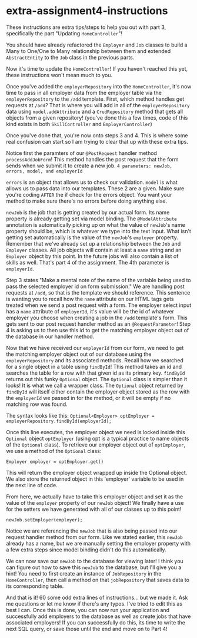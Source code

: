 # extra-assignment4-instructions

These instructions are extra tips/steps to help you out with part 3, 
specifically the part "Updating `HomeController`"!
 
You should have already refactored the `Employer` and `Job` classes to build a Many to One/One to Many
relationship between them and extended `AbstractEntity` to the `Job` class in the previous parts.

Now it's time to update the `HomeController`!
If you haven't reached this yet, these instructions won't mean much to you.

Once you've added the `employerRepository` into the `HomeController`, it's now time to pass in all
employer data from the employer table via the `employerRepository` to the `/add` template. First, which method
handles get requests at `/add`? That is where you will add in all of the `employerRepository` data using `model.addAttribute`
and a `CrudRepository` method that gets all objects from a given repository! (you've done this a few times, code of this kind
exists in both `SkillController` and `EmployerController`)

Once you've done that, you're now onto steps 3 and 4. This is where some real confusion can start so I am trying
to clear that up with these extra tips.

Notice first the paramters of our ```@PostRequest``` handler method ```processAddJobForm```!
This method handles the post request that the form sends when we submit it to create a new job.
```4 parameters: newJob, errors, model, and employerId```

```errors``` is an object that allows us to check our validation.
```model``` is what allows us to pass data into our templates.
These 2 are a given.
Make sure you're coding `AFTER` the if check for the errors object. You want your method to make sure there's no errors before doing anything
else.

```newJob``` is the job that is getting created by our actual form.
Its name property is already getting set via model binding. The ```@ModelAttribute``` annotation is automatically picking up on what the value
of ```newJob```'s name property should be, which is whatever we type into the text input. What isn't getting set automatically is the value of
the ```newJob```'s ```employer``` property. Remember that we've already set up a relationship between the ```Job``` and ```Employer``` classes. All job objects will 
contain at least a ```name``` string and an ```Employer``` object by this point. In the future jobs will also contain a list of skills as well. That's part 4
of the assignment. The 4th parameter is ```employerId```.

Step 3 states "Make a mental note of the name of the variable being used to pass the selected employer id on form submission."
We are handling post requests at `/add`, so that is the template we should reference.
This sentence is wanting you to recall how the `name` attribute on our HTML tags gets treated when we
send a post request with a form. The employer select input has a `name` attribute of `employerId`, it's value will be the id of 
whatever employer you choose when creating a job in the `/add` template's form. This gets sent to our post request handler method as an
`@RequestParameter`! Step 4 is asking us to then use this id to get the matching employer object out of the database in our handler method.

Now that we have received our `employerId` from our form, we need to get the matching employer object out of our database using the 
`employerRepository` and its associated methods. Recall how we searched for a single object in a table using `findById`! This method takes an
id and searches the table for a row with that given id as its primary key. `findById` returns out this funky `Optional` object. The `Optional` class
is simpler than it looks! It is what we call a wrapper class. The `Optional` object returned by `findById` will itself either contain the employer
object stored as the row with the `employerId` we passed in for the method, or it will be empty if no matching row was found.

The syntax looks like this:
```Optional<Employer> optEmployer = employerRepository.findById(employerId);```

Once this line executes, the employer object we need is locked inside this `Optional` object `optEmployer` (using opt is a typical practice to name
objects of the `Optional` class). To retrieve our employer object out of `optEmployer`, we use a method of the `Optional` class:

```Employer employer = optEmployer.get()```

This will return the employer object wrapped up inside the Optional object. We also store the returned object in this 'employer' variable to be used in the next
line of code.

From here, we actually have to take this employer object and set it as the value of the `employer` property of our `newJob` object!
We finally have a use for the setters we have generated with all of our classes up to this point!

```newJob.setEmployer(employer);```

Notice we are referencing the `newJob` that is also being passed into our request handler method from our form. Like we stated earlier, this
`newJob` already has a name, but we are manually setting the employer property with a few extra steps since model binding didn't do this automatically.

We can now save our `newJob` to the database for viewing later! I think you can figure out how to save this `newJob` to the database, but I'll 
give you a hint! You need to first create an instance of `JobRepository` in the `HomeController`, then call a method on that `jobRepository`
that saves data to its corresponding table.

And that is it! 60 some odd extra lines of instructions... but we made it. Ask me questions or let me know if there's any typos. I've tried
to edit this as best I can. Once this is done, you can now run your application and successfully add employers to the database as well as
create jobs that have associated employers! If you can successfully do this, its time to write the next SQL query, or save those until the end
and move on to Part 4! 


